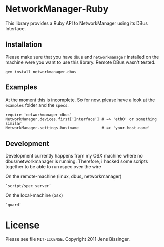 # NetworkManager-Ruby

This library provides a Ruby API to NetworkManager using its DBus Interface.

## Installation

Please make sure that you have `dbus` and `networkmanager` installed on the machine
were you want to use this library. Remote DBus wasn't tested.

    gem install networkmanager-dbus

## Examples

At the moment this is incomplete. So for now,
please have a look at the `examples` folder and the `specs`.

    require 'networkmanager-dbus'
    NetworkManager.devices.first['Interface'] # => 'eth0' or something similar
    NetworkManager.settings.hostname          # => 'your.host.name'

## Development

Development currently happens from my OSX machine where no dbus/networkmanager
is running. Therefore, i hacked some scripts together to be able to run rspec
over the wire

On the remote-machine (linux, dbus, networkmanager)

    `script/spec_server`
    
On the local-machine (osx)

    `guard`

# License

Please see file `MIT-LICENSE`. Copyright 2011 Jens Bissinger.
